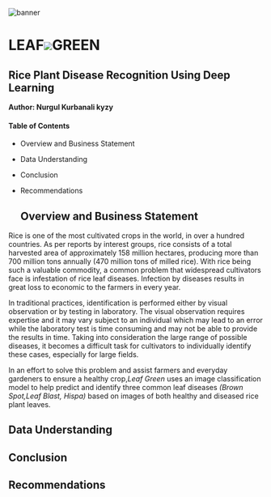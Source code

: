 ![banner](https://github.com/kamalova/Rice_Leaf_Disease_Recognition_DL/blob/main/Images/banner.jpg)
# **LEAF**![](https://github.com/kamalova/Rice_Leaf_Disease_Recognition_DL/blob/main/Images/logo.jpg)**GREEN**  
## **Rice Plant Disease Recognition Using Deep Learning**
**Author: Nurgul Kurbanali kyzy** <p>
#### Table of Contents
* Overview and Business Statement
* Data Understanding
* Conclusion
* Recommendations

  ##  Overview and Business Statement
Rice is one of the most cultivated crops in the world, in over a hundred countries. As per reports by interest groups, rice consists of a total harvested area of approximately 158 million hectares, producing more than 700 million tons annually (470 million tons of milled rice). With rice being such a valuable commodity, a common problem that widespread cultivators face is infestation of rice leaf diseases. Infection by diseases results in great loss to economic to the farmers in every year.

In traditional practices, identification is performed either by visual observation or by testing in laboratory. The visual observation requires expertise and it may vary subject to an individual which may lead to an error while the laboratory test is time consuming and may not be able to provide the results in time. Taking into consideration the large range of possible diseases, it becomes a difficult task for cultivators to individually identify these cases, especially for large fields. 
  
In an effort to solve this problem and assist farmers and everyday gardeners to ensure a healthy crop,*Leaf Green* uses an image classification model to help predict and identify three common leaf diseases *(Brown Spot,Leaf Blast, Hispa)* based on images of both healthy and diseased rice plant leaves.
  
  ## Data Understanding
  
  ## Conclusion
  ## Recommendations
  
